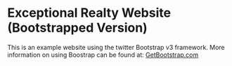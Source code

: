 # Exceptional Realty Website (Bootstrapped Version)

This is an example website using the twitter Bootstrap v3 framework.
More information on using Boostrap can be found at: [GetBootstrap.com](http://getbootstrap.com)